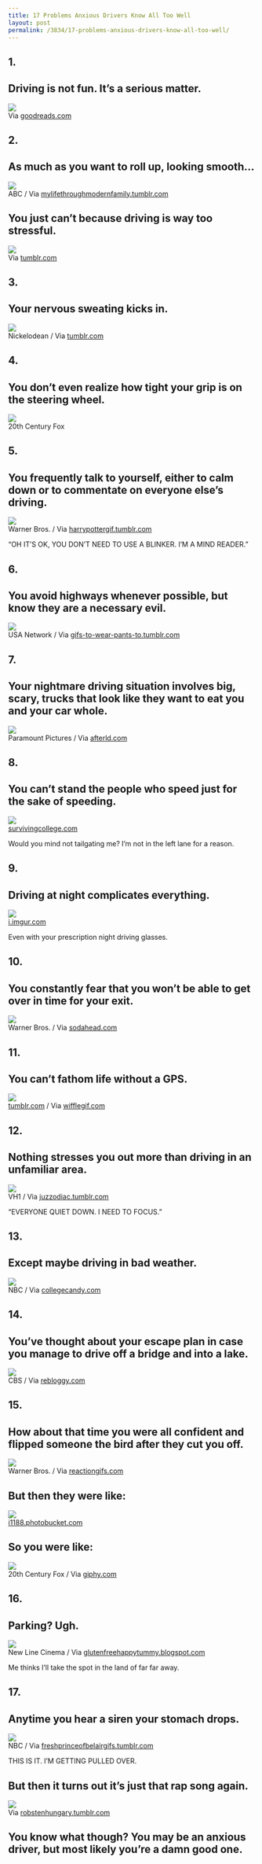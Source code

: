 ```yaml
---
title: 17 Problems Anxious Drivers Know All Too Well
layout: post
permalink: /3834/17-problems-anxious-drivers-know-all-too-well/
---
```


<h2 class="my-title bz-title">1. </h2>
<h2 class="my-title bz-title">Driving is not fun. It’s a serious matter.</h2>
<div class="embeded-image"><img src="http://web.archive.org/web/20140522233143im_/http://s3-ec.buzzfed.com/static/2014-02/enhanced/webdr06/26/12/anigif_enhanced-buzz-31709-1393436479-4.gif"></div>
<div class="my-caption">Via <a target="_blank" href="http://web.archive.org/web/20140522233143/https://www.goodreads.com/book/show/8788554-first-grave-on-the-right">goodreads.com</a> </div>
<h2 class="my-title bz-title">2. </h2>
<h2 class="my-title bz-title">As much as you want to roll up, looking smooth…</h2>
<div class="embeded-image"><img src="http://web.archive.org/web/20140522233143im_/http://s3-ec.buzzfed.com/static/2014-02/enhanced/webdr03/26/12/anigif_enhanced-buzz-22427-1393436063-26.gif"></div>
<div class="my-caption">ABC / Via <a target="_blank" href="http://web.archive.org/web/20140522233143/http://mylifethroughmodernfamily.tumblr.com/">mylifethroughmodernfamily.tumblr.com</a> </div>
<h2 class="my-title bz-title">You just can’t because driving is way too stressful.</h2>
<div class="embeded-image"><img src="http://web.archive.org/web/20140522233143im_/http://s3-ec.buzzfed.com/static/2014-02/enhanced/webdr05/26/11/anigif_enhanced-5359-1393432107-36.gif"></div>
<div class="my-caption">Via <a target="_blank" href="http://web.archive.org/web/20140522233143/http://www.tumblr.com/tagged/driving-gif">tumblr.com</a> </div>
<h2 class="my-title bz-title">3. </h2>
<h2 class="my-title bz-title">Your nervous sweating kicks in.</h2>
<div class="embeded-image"><img src="http://web.archive.org/web/20140522233143im_/http://s3-ec.buzzfed.com/static/2014-02/enhanced/webdr07/26/21/anigif_enhanced-buzz-10990-1393466792-9.gif"></div>
<div class="my-caption">Nickelodean / Via <a target="_blank" href="http://web.archive.org/web/20140522233143/http://tumblr.com/">tumblr.com</a> </div>
<h2 class="my-title bz-title">4. </h2>
<h2 class="my-title bz-title">You don’t even realize how tight your grip is on the steering wheel.</h2>
<div class="embeded-image"><img src="http://web.archive.org/web/20140522233143im_/http://s3-ec.buzzfed.com/static/2014-02/enhanced/webdr07/26/21/anigif_enhanced-buzz-15868-1393466968-10.gif"></div>
<div class="my-caption">20th Century Fox </div>
<h2 class="my-title bz-title">5. </h2>
<h2 class="my-title bz-title">You frequently talk to yourself, either to calm down or to commentate on everyone else’s driving.</h2>
<div class="embeded-image"><img src="http://web.archive.org/web/20140522233143im_/http://s3-ec.buzzfed.com/static/2014-02/enhanced/webdr02/26/15/anigif_enhanced-buzz-25142-1393444858-18.gif"></div>
<div class="my-caption">Warner Bros. / Via <a target="_blank" href="http://web.archive.org/web/20140522233143/http://harrypottergif.tumblr.com/">harrypottergif.tumblr.com</a> </div>
<p> “OH IT’S OK, YOU DON’T NEED TO USE A BLINKER. I’M A MIND READER.”<br>
</p><h2 class="my-title bz-title">6. </h2>
<h2 class="my-title bz-title">You avoid highways whenever possible, but know they are a necessary evil.</h2>
<div class="embeded-image"><img src="http://web.archive.org/web/20140522233143im_/http://s3-ec.buzzfed.com/static/2014-02/enhanced/webdr04/27/10/anigif_enhanced-13610-1393515321-7.gif"></div>
<div class="my-caption">USA Network / Via <a target="_blank" href="http://web.archive.org/web/20140522233143/http://gifs-to-wear-pants-to.tumblr.com/post/37705887982">gifs-to-wear-pants-to.tumblr.com</a> </div>
<h2 class="my-title bz-title">7. </h2>
<h2 class="my-title bz-title">Your nightmare driving situation involves big, scary, trucks that look like they want to eat you and your car whole.</h2>
<div class="embeded-image"><img src="http://web.archive.org/web/20140522233143im_/http://s3-ec.buzzfed.com/static/2014-02/enhanced/webdr02/26/11/anigif_enhanced-buzz-29700-1393431443-8.gif"></div>
<div class="my-caption">Paramount Pictures / Via <a target="_blank" href="http://web.archive.org/web/20140522233143/http://www.afterld.com/forum/showthread.php?15516-Mean-Girls-vs-Clueless/page3">afterld.com</a> </div>
<h2 class="my-title bz-title">8. </h2>
<h2 class="my-title bz-title">You can’t stand the people who speed just for the sake of speeding.</h2>
<div class="embeded-image"><img src="http://web.archive.org/web/20140522233143im_/http://s3-ec.buzzfed.com/static/2014-02/enhanced/webdr02/26/17/anigif_enhanced-buzz-12930-1393452954-8.gif"></div>
<div class="my-caption"><a target="_blank" href="http://web.archive.org/web/20140522233143/http://www.survivingcollege.com/wp-content/uploads/2013/10/slow-down.gif">survivingcollege.com</a> </div>
<p> Would you mind not tailgating me? I’m not in the left lane for a reason.<br>
</p><h2 class="my-title bz-title">9. </h2>
<h2 class="my-title bz-title">Driving at night complicates everything.</h2>
<div class="embeded-image"><img src="http://web.archive.org/web/20140522233143im_/http://s3-ec.buzzfed.com/static/2014-02/enhanced/webdr03/26/20/anigif_enhanced-buzz-14897-1393465480-25.gif"></div>
<div class="my-caption"><a target="_blank" href="http://web.archive.org/web/20140522233143/http://i.imgur.com/ivyj0oC.gif">i.imgur.com</a> </div>
<p> Even with your prescription night driving glasses.<br>
</p><h2 class="my-title bz-title">10. </h2>
<h2 class="my-title bz-title">You constantly fear that you won’t be able to get over in time for your exit.</h2>
<div class="embeded-image"><img src="http://web.archive.org/web/20140522233143im_/http://s3-ec.buzzfed.com/static/2014-02/enhanced/webdr03/27/11/anigif_enhanced-buzz-26064-1393519867-16.gif"></div>
<div class="my-caption">Warner Bros. / Via <a target="_blank" href="http://web.archive.org/web/20140522233143/http://www.sodahead.com/fun/whats-the-worst-dream-u-ever-had/question-1783679/?link=ibaf&amp;q=&amp;esrc=s">sodahead.com</a> </div>
<h2 class="my-title bz-title">11. </h2>
<h2 class="my-title bz-title">You can’t fathom life without a GPS.</h2>
<div class="embeded-image"><img src="http://web.archive.org/web/20140522233143im_/http://s3-ec.buzzfed.com/static/2014-02/enhanced/webdr06/27/10/anigif_enhanced-buzz-18948-1393515073-6.gif"></div>
<div class="my-caption"><a target="_blank" href="http://web.archive.org/web/20140522233143/http://31.media.tumblr.com/6016410a731d223bcdd28c0781f31fe0/tumblr_msxeh8dyuT1sg3u26o1_500.gif">tumblr.com</a> / Via <a target="_blank" href="http://web.archive.org/web/20140522233143/http://wifflegif.com/tags/69432-i-m-lost-gifs">wifflegif.com</a> </div>
<h2 class="my-title bz-title">12. </h2>
<h2 class="my-title bz-title">Nothing stresses you out more than driving in an unfamiliar area.</h2>
<div class="embeded-image"><img src="http://web.archive.org/web/20140522233143im_/http://s3-ec.buzzfed.com/static/2014-02/enhanced/webdr04/27/11/anigif_enhanced-buzz-1187-1393517657-4.gif"></div>
<div class="my-caption">VH1 / Via <a target="_blank" href="http://web.archive.org/web/20140522233143/http://juzzodiac.tumblr.com/post/73565157457/the-signs-overwhelmed-stressing-out">juzzodiac.tumblr.com</a> </div>
<p> “EVERYONE QUIET DOWN. I NEED TO FOCUS.”<br>
</p><h2 class="my-title bz-title">13. </h2>
<h2 class="my-title bz-title">Except maybe driving in bad weather.</h2>
<div class="embeded-image"><img src="http://web.archive.org/web/20140522233143im_/http://s3-ec.buzzfed.com/static/2014-02/enhanced/webdr07/27/12/anigif_enhanced-buzz-25592-1393523010-5.gif"></div>
<div class="my-caption">NBC / Via <a target="_blank" href="http://web.archive.org/web/20140522233143/http://collegecandy.com/2013/07/24/april-ludgate-gifs/">collegecandy.com</a> </div>
<h2 class="my-title bz-title">14. </h2>
<h2 class="my-title bz-title">You’ve thought about your escape plan in case you manage to drive off a bridge and into a lake.</h2>
<div class="embeded-image"><img src="http://web.archive.org/web/20140522233143im_/http://s3-ec.buzzfed.com/static/2014-02/enhanced/webdr04/27/12/anigif_enhanced-buzz-5023-1393522683-4.gif"></div>
<div class="my-caption">CBS / Via <a target="_blank" href="http://web.archive.org/web/20140522233143/http://rebloggy.com/post/gif-me-lol-funny-haha-omg-crazy-tv-show-not-mum-big-bang-theory-my-i-m-had-teste/24444580350">rebloggy.com</a> </div>
<h2 class="my-title bz-title">15. </h2>
<h2 class="my-title bz-title">How about that time you were all confident and flipped someone the bird after they cut you off.</h2>
<div class="embeded-image"><img src="http://web.archive.org/web/20140522233143im_/http://s3-ec.buzzfed.com/static/2014-02/enhanced/webdr04/26/14/anigif_enhanced-buzz-13035-1393443977-28.gif"></div>
<div class="my-caption">Warner Bros. / Via <a target="_blank" href="http://web.archive.org/web/20140522233143/http://www.reactiongifs.com/wp-content/uploads/2013/12/christmas-vacation.gif">reactiongifs.com</a> </div>
<h2 class="my-title bz-title">But then they were like:</h2>
<div class="embeded-image"><img src="http://web.archive.org/web/20140522233143im_/http://s3-ec.buzzfed.com/static/2014-02/enhanced/webdr03/26/14/anigif_enhanced-buzz-16021-1393442555-20.gif"></div>
<div class="my-caption"><a target="_blank" href="http://web.archive.org/web/20140522233143/http://i1188.photobucket.com/albums/z408/majere616/GIFs/tumblr_llo4bzU2LP1qbbc6wo1_500.gif">i1188.photobucket.com</a> </div>
<h2 class="my-title bz-title">So you were like:</h2>
<div class="embeded-image"><img src="http://web.archive.org/web/20140522233143im_/http://s3-ec.buzzfed.com/static/2014-02/enhanced/webdr05/27/10/anigif_enhanced-7386-1393514306-3.gif"></div>
<div class="my-caption">20th Century Fox / Via <a target="_blank" href="http://web.archive.org/web/20140522233143/http://giphy.com/gifs/12bw3yaQloW2Zy">giphy.com</a> </div>
<h2 class="my-title bz-title">16. </h2>
<h2 class="my-title bz-title">Parking? Ugh.</h2>
<div class="embeded-image"><img src="http://web.archive.org/web/20140522233143im_/http://s3-ec.buzzfed.com/static/2014-02/enhanced/webdr04/26/21/anigif_enhanced-13416-1393468420-24.gif"></div>
<div class="my-caption">New Line Cinema / Via <a target="_blank" href="http://web.archive.org/web/20140522233143/http://glutenfreehappytummy.blogspot.com/2013/06/cookbook-update-and-baby-duckies.html">glutenfreehappytummy.blogspot.com</a> </div>
<p> Me thinks I’ll take the spot in the land of far far away.<br>
</p><h2 class="my-title bz-title">17. </h2>
<h2 class="my-title bz-title">Anytime you hear a siren your stomach drops.</h2>
<div class="embeded-image"><img src="http://web.archive.org/web/20140522233143im_/http://s3-ec.buzzfed.com/static/2014-02/enhanced/webdr04/26/21/anigif_enhanced-buzz-10836-1393469241-7.gif"></div>
<div class="my-caption">NBC / Via <a target="_blank" href="http://web.archive.org/web/20140522233143/http://freshprinceofbelairgifs.tumblr.com/">freshprinceofbelairgifs.tumblr.com</a> </div>
<p> THIS IS IT. I’M GETTING PULLED OVER.<br>
</p><h2 class="my-title bz-title">But then it turns out it’s just that rap song again.</h2>
<div class="embeded-image"><img src="http://web.archive.org/web/20140522233143im_/http://s3-ec.buzzfed.com/static/2014-02/enhanced/webdr06/26/21/anigif_enhanced-buzz-22963-1393469718-10.gif"></div>
<div class="my-caption">Via <a target="_blank" href="http://web.archive.org/web/20140522233143/http://robstenhungary.tumblr.com/">robstenhungary.tumblr.com</a> </div>
<h2 class="my-title bz-title">You know what though? You may be an anxious driver, but most likely you’re a damn good one.</h2>
